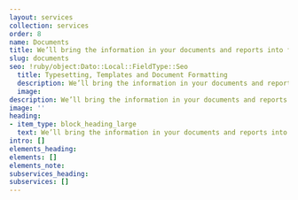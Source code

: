 ```yaml
---
layout: services
collection: services
order: 8
name: Documents
title: We’ll bring the information in your documents and reports into focus.
slug: documents
seo: !ruby/object:Dato::Local::FieldType::Seo
  title: Typesetting, Templates and Document Formatting
  description: We’ll bring the information in your documents and reports into focus.
  image: 
description: We’ll bring the information in your documents and reports into focus.
image: ''
heading:
- item_type: block_heading_large
  text: We’ll bring the information in your documents and reports into focus.
intro: []
elements_heading: 
elements: []
elements_note: 
subservices_heading: 
subservices: []
---
```



